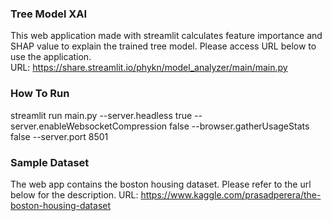 ### Tree Model XAI
This web application made with streamlit calculates feature importance and SHAP value to explain the trained tree model.
Please access URL below to use the application.  
URL: https://share.streamlit.io/phykn/model_analyzer/main/main.py  

### How To Run
streamlit run main.py --server.headless true --server.enableWebsocketCompression false --browser.gatherUsageStats false --server.port 8501

### Sample Dataset
The web app contains the boston housing dataset. Please refer to the url below for the description.
URL: https://www.kaggle.com/prasadperera/the-boston-housing-dataset
